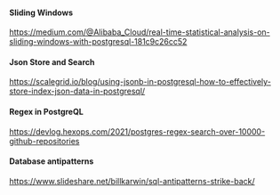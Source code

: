 #### Sliding Windows 
https://medium.com/@Alibaba_Cloud/real-time-statistical-analysis-on-sliding-windows-with-postgresql-181c9c26cc52   

#### Json Store and Search
https://scalegrid.io/blog/using-jsonb-in-postgresql-how-to-effectively-store-index-json-data-in-postgresql/    

#### Regex in PostgreQL
https://devlog.hexops.com/2021/postgres-regex-search-over-10000-github-repositories    


#### Database antipatterns
https://www.slideshare.net/billkarwin/sql-antipatterns-strike-back/   
